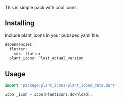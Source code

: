 <!--
This README describes the package. If you publish this package to pub.dev,
this README's contents appear on the landing page for your package.

For information about how to write a good package README, see the guide for
[writing package pages](https://dart.dev/guides/libraries/writing-package-pages).

For general information about developing packages, see the Dart guide for
[creating packages](https://dart.dev/guides/libraries/create-library-packages)
and the Flutter guide for
[developing packages and plugins](https://flutter.dev/developing-packages).
-->

This is simple pack with cool icons

## Installing

Include plant_icons in your pubspec.yaml file:

```dart
dependencies:
  flutter:
    sdk: flutter
  plant_icons: ^last_actual_version
```

## Usage

```dart
import 'package:plant_icons/plant_icons_data.dart';

Icon _icon = Icon(PlantIcons.download);
```
